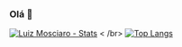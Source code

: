 ### Olá 👋

[![Luiz Mosciaro - Stats](https://github-readme-stats.vercel.app/api?username=luizmosciaro&hide=stars,prs,issues&count_private=true&theme=yeblu)](https://github.com/luizmosciaro/github-readme-stats)
< /br>
[![Top Langs](https://github-readme-stats.vercel.app/api/top-langs/?username=luizmosciaro)](https://github.com/anuraghazra/github-readme-stats)
